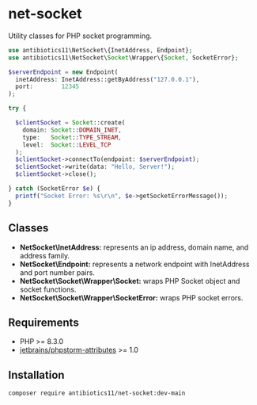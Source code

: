 # net-socket

Utility classes for PHP socket programming.

```php
use antibiotics11\NetSocket\{InetAddress, Endpoint};
use antibiotics11\NetSocket\Socket\Wrapper\{Socket, SocketError};

$serverEndpoint = new Endpoint(
  inetAddress: InetAddress::getByAddress("127.0.0.1"),
  port:        12345
);

try {

  $clientSocket = Socket::create(
    domain: Socket::DOMAIN_INET,
    type:   Socket::TYPE_STREAM,
    level:  Socket::LEVEL_TCP
  );
  $clientSocket->connectTo(endpoint: $serverEndpoint);
  $clientSocket->write(data: "Hello, Server!");
  $clientSocket->close();

} catch (SocketError $e) {
  printf("Socket Error: %s\r\n", $e->getSocketErrorMessage());
}
```

## Classes

- **NetSocket\InetAddress:** represents an ip address, domain name, and address family.
- **NetSocket\Endpoint:** represents a network endpoint with InetAddress and port number pairs.
- **NetSocket\Socket\Wrapper\Socket:** wraps PHP Socket object and socket functions.
- **NetSocket\Socket\Wrapper\SocketError:** wraps PHP socket errors.

## Requirements

- PHP >= 8.3.0
- <a href="https://github.com/jetbrains/phpstorm-attributes">jetbrains/phpstorm-attributes</a> >= 1.0

## Installation

```shell
composer require antibiotics11/net-socket:dev-main
```
